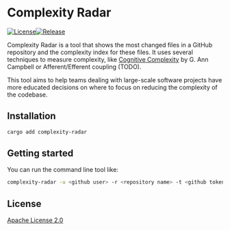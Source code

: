 # Complexity Radar
[![License](https://img.shields.io/github/license/atilag/complexity-radar.svg?style=popout-square)](https://opensource.org/licenses/Apache-2.0)<!--- long-description-skip-begin -->[![Release](https://img.shields.io/github/release/atilag/complexity-radar.svg?style=popout-square)](https://github.com/atilag/complexity-radar/releases)<!--- long-description-skip-end -->

Complexity Radar is a tool that shows the most changed files in a GitHub repository and the complexity index for these files. It uses several techniques to measure complexity, like [Cognitive Complexity](https://www.sonarsource.com/docs/CognitiveComplexity.pdf) by G. Ann Campbell or Afferent/Efferent coupling (TODO).

This tool aims to help teams dealing with large-scale software projects have more educated decisions on where to focus on reducing the complexity of the codebase.

## Installation

```bash
cargo add complexity-radar
```

## Getting started

You can run the command line tool like:

```bash
complexity-radar -u <github user> -r <repository name> -t <github token> -n <top n files to show>
```

## License

[Apache License 2.0](LICENSE.txt)